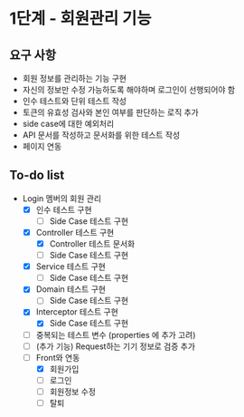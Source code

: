 # 1단계 - 회원관리 기능

## 요구 사항

- 회원 정보를 관리하는 기능 구현
- 자신의 정보만 수정 가능하도록 해야하며 로그인이 선행되어야 함
- 인수 테스트와 단위 테스트 작성
- 토큰의 유효성 검사와 본인 여부를 판단하는 로직 추가
- side case에 대한 예외처리
- API 문서를 작성하고 문서화를 위한 테스트 작성
- 페이지 연동

## To-do list
- Login 멤버의 회원 관리
    - [x] 인수 테스트 구현
        - [ ] Side Case 테스트 구현
    - [x] Controller 테스트 구현
        - [x] Controller 테스트 문서화
        - [ ] Side Case 테스트 구현
    - [x] Service 테스트 구현
        - [ ] Side Case 테스트 구현
    - [x] Domain 테스트 구현
        - [ ] Side Case 테스트 구현
    - [x] Interceptor 테스트 구현
        - [x] Side Case 테스트 구현
    - [ ] 중복되는 테스트 변수 (properties 에 추가 고려)        
    - [ ] (추가 기능) Request하는 기기 정보로 검증 추가
    - [ ] Front와 연동
        - [x] 회원가입
        - [ ] 로그인
        - [ ] 회원정보 수정
        - [ ] 탈퇴